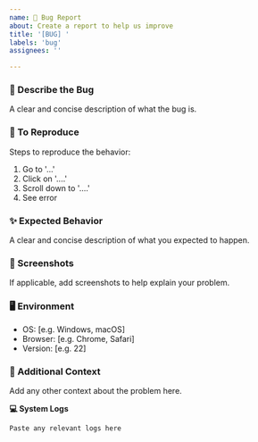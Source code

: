 ```yaml
---
name: 🐛 Bug Report
about: Create a report to help us improve
title: '[BUG] '
labels: 'bug'
assignees: ''

---
```


### 🐞 Describe the Bug
A clear and concise description of what the bug is.

### 🔄 To Reproduce
Steps to reproduce the behavior:
1. Go to '...'
2. Click on '....'
3. Scroll down to '....'
4. See error

### ✨ Expected Behavior
A clear and concise description of what you expected to happen.

### 📸 Screenshots
If applicable, add screenshots to help explain your problem.

### 🖥️ Environment
 - OS: [e.g. Windows, macOS]
 - Browser: [e.g. Chrome, Safari]
 - Version: [e.g. 22]

### 📱 Additional Context
Add any other context about the problem here.

**💻 System Logs**
```
Paste any relevant logs here
``` 